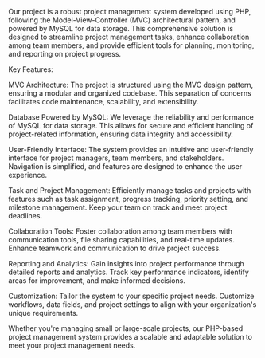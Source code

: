 Our project is a robust project management system developed using PHP, following the Model-View-Controller (MVC) architectural pattern, and powered by MySQL for data storage. 
This comprehensive solution is designed to streamline project management tasks, enhance collaboration among team members, and provide efficient tools for planning, monitoring, and reporting on project progress.

Key Features:

MVC Architecture: The project is structured using the MVC design pattern, ensuring a modular and organized codebase. This separation of concerns facilitates code maintenance, scalability, and extensibility.

Database Powered by MySQL: We leverage the reliability and performance of MySQL for data storage. This allows for secure and efficient handling of project-related information, ensuring data integrity and accessibility.

User-Friendly Interface: The system provides an intuitive and user-friendly interface for project managers, team members, and stakeholders. Navigation is simplified, and features are designed to enhance the user experience.

Task and Project Management: Efficiently manage tasks and projects with features such as task assignment, progress tracking, priority setting, and milestone management. Keep your team on track and meet project deadlines.

Collaboration Tools: Foster collaboration among team members with communication tools, file sharing capabilities, and real-time updates. Enhance teamwork and communication to drive project success.

Reporting and Analytics: Gain insights into project performance through detailed reports and analytics. Track key performance indicators, identify areas for improvement, and make informed decisions.

Customization: Tailor the system to your specific project needs. Customize workflows, data fields, and project settings to align with your organization's unique requirements.

Whether you're managing small or large-scale projects, our PHP-based project management system provides a scalable and adaptable solution to meet your project management needs.
